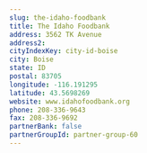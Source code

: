 ```yaml
---
slug: the-idaho-foodbank
title: The Idaho Foodbank
address: 3562 TK Avenue
address2: 
cityIndexKey: city-id-boise
city: Boise
state: ID
postal: 83705
longitude: -116.191295
latitude: 43.5698269
website: www.idahofoodbank.org
phone: 208-336-9643
fax: 208-336-9692
partnerBank: false
partnerGroupId: partner-group-60
---
```

